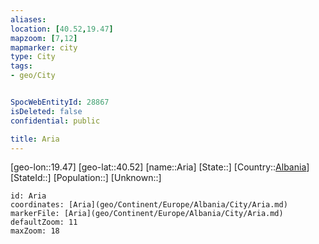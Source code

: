 ```yaml
---
aliases: 
location: [40.52,19.47]
mapzoom: [7,12] 
mapmarker: city 
type: City
tags:
- geo/City


SpocWebEntityId: 28867
isDeleted: false
confidential: public

title: Aria
---
```

[geo-lon::19.47]
[geo-lat::40.52]
[name::Aria]
[State::]
[Country::[Albania](geo/Continent/Europe/Albania.md)]
[StateId::]
[Population::]
[Unknown::]


```leaflet
id: Aria
coordinates: [Aria](geo/Continent/Europe/Albania/City/Aria.md)
markerFile: [Aria](geo/Continent/Europe/Albania/City/Aria.md)
defaultZoom: 11 
maxZoom: 18
```


